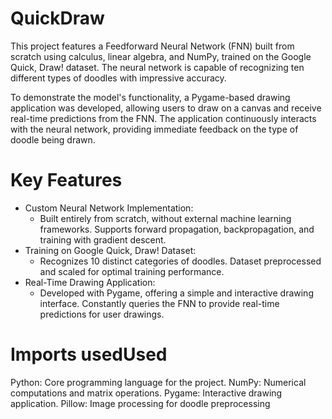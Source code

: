 ﻿# QuickDraw
This project features a Feedforward Neural Network (FNN) built from scratch using calculus, linear algebra, and NumPy, trained on the Google Quick, Draw! dataset. The neural network is capable of recognizing ten different types of doodles with impressive accuracy.

To demonstrate the model's functionality, a Pygame-based drawing application was developed, allowing users to draw on a canvas and receive real-time predictions from the FNN. The application continuously interacts with the neural network, providing immediate feedback on the type of doodle being drawn.
# Key Features
- Custom Neural Network Implementation:
    - Built entirely from scratch, without external machine learning frameworks.
      Supports forward propagation, backpropagation, and training with gradient descent.
- Training on Google Quick, Draw! Dataset:
    - Recognizes 10 distinct categories of doodles.
      Dataset preprocessed and scaled for optimal training performance.
- Real-Time Drawing Application:
    - Developed with Pygame, offering a simple and interactive drawing interface.
      Constantly queries the FNN to provide real-time predictions for user drawings.
# Imports usedUsed
Python: Core programming language for the project.
NumPy: Numerical computations and matrix operations.
Pygame: Interactive drawing application.
Pillow: Image processing for doodle preprocessing
